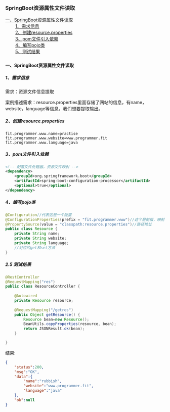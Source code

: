 ### SpringBoot资源属性文件读取



<nav>
    <a href="#一、SpringBoot资源属性文件读取">一、SpringBoot资源属性文件读取</a><br/>
    &nbsp;&nbsp;&nbsp;&nbsp;&nbsp;&nbsp;&nbsp;&nbsp;<a href="#1需求信息">1、需求信息</a><br/>
    &nbsp;&nbsp;&nbsp;&nbsp;&nbsp;&nbsp;&nbsp;&nbsp;<a href="#2创建resource.properties">2、创建resource.properties</a><br/>
    &nbsp;&nbsp;&nbsp;&nbsp;&nbsp;&nbsp;&nbsp;&nbsp;<a href="#3pom文件引入依赖">3、pom文件引入依赖</a><br/>
    &nbsp;&nbsp;&nbsp;&nbsp;&nbsp;&nbsp;&nbsp;&nbsp;<a href="#4编写pojo类">4、编写pojo类</a><br/>
    &nbsp;&nbsp;&nbsp;&nbsp;&nbsp;&nbsp;&nbsp;&nbsp;<a href="#5测试结果">5、测试结果</a><br/>
</nav>


##### 
#### 一、SpringBoot资源属性文件读取

##### 1、需求信息

需求：资源文件信息提取

案例描述需求：resource.properties里面存储了网站的信息，有name，website，language等信息，我们想要提取输出。

##### 2、创建resource.properties

```properties
fit.programmer.www.name=practise
fit.programmer.www.website=www.programmer.fit
fit.programmer.www.language=java
```

##### 3、pom文件引入依赖

```xml
<!-- 配置文件处理器，资源文件映射 -->
<dependency>
	<groupId>org.springframework.boot</groupId>
	<artifactId>spring-boot-configuration-processor</artifactId>
	<optional>true</optional>	
</dependency>
```

##### 4、编写pojo类

```java
@Configuration//代表这是一个配置
@ConfigurationProperties(prefix = "fit.programmer.www")//这个是前缀，映射的时候，只会把前缀后面的字段映射进来
@PropertySource(value = "classpath:resource.properties")//路径地址
public class Resource {
	private String name;
	private String website;
	private String language;
	//对应的get和set方法	
}
```

##### 2.5 测试结果

```java
@RestController
@RequestMapping("res")
public class ResourceController {
	
	@Autowired
	private Resource resource;
	
	@RequestMapping("/getres")
	public Object getResource() {
		Resource bean=new Resource();
		BeanUtils.copyProperties(resource, bean);
		return JSONResult.ok(bean);
	}

}
```

结果:

```json
{
    "status":200,
    "msg":"OK",
    "data":{
        "name":"rubbish",
        "website":"www.programmer.fit",
        "language":"java"
    },
    "ok":null
}
```





